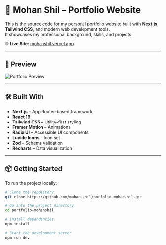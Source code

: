 # 💼 Mohan Shil – Portfolio Website

This is the source code for my personal portfolio website built with **Next.js**, **Tailwind CSS**, and modern web development tools.  
It showcases my professional background, skills, and projects.

🌐 **Live Site**: [mohanshil.vercel.app](https://mohanshil.vercel.app)

---

## 📸 Preview

![Portfolio Preview](https://user-images.githubusercontent.com/yourusername/your-image.png) <!-- Optional: Add a screenshot if you want -->

---

## 🛠️ Built With

- **Next.js** – App Router-based framework
- **React 19**
- **Tailwind CSS** – Utility-first styling
- **Framer Motion** – Animations
- **Radix UI** – Accessible UI components
- **Lucide Icons** – Icon set
- **Zod** – Schema validation
- **Recharts** – Data visualization

---

## 📦 Getting Started

To run the project locally:

```bash
# Clone the repository
git clone https://github.com/mohan-shil/porfolio-mohanshil.git

# Go into the project directory
cd portfolio-mohanshil

# Install dependencies
npm install

# Start the development server
npm run dev
